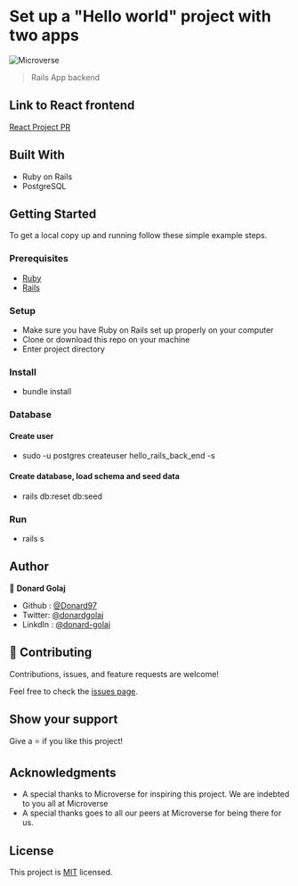 # Set up a "Hello world" project with two apps

![Microverse](https://img.shields.io/badge/Microverse-blueviolet)

> Rails App backend

## Link to React frontend

[React Project PR](https://github.com/Donard97/hello-react-front-end/pull/1)

## Built With

- Ruby on Rails
- PostgreSQL

## Getting Started

To get a local copy up and running follow these simple example steps.

### Prerequisites

- [Ruby](https://www.ruby-lang.org/en/)
- [Rails](https://gorails.com/)

### Setup

- Make sure you have Ruby on Rails set up properly on your computer
- Clone or download this repo on your machine
- Enter project directory

### Install

- bundle install

### Database

#### Create user
- sudo -u postgres createuser hello_rails_back_end -s
#### Create database, load schema and seed data
- rails db:reset db:seed

### Run

- rails s

## Author

👤 **Donard Golaj**

- Github : [@Donard97](https://github.com/Donard97)
- Twitter: [@donardgolaj](https://twitter.com/donardgolaj)
- LinkdIn : [@donard-golaj](https://www.linkedin.com/in/donard-golaj/)

## 🤝 Contributing

Contributions, issues, and feature requests are welcome!

Feel free to check the [issues page](https://github.com/Donard97/hello-rails-back-end/issues).

## Show your support

Give a ⭐️ if you like this project!

## Acknowledgments

- A special thanks to Microverse for inspiring this project. We are indebted to you all at Microverse
- A special thanks goes to all our peers at Microverse for being there for us.

## License

This project is [MIT](./LICENSE.md) licensed.
